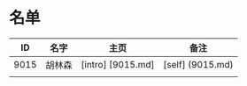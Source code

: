 
# 名单

|  ID    |  名字    |  主页    | 备注     |
| ---- | ---- | ---- | ---- |
|   9015   |    胡林森  |  [intro] [9015.md]   |   [self] (9015.md)  |
|      |      |      |      |

